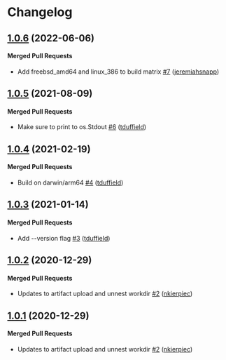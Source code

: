 # Changelog

<!-- latest_release 1.0.6 -->
## [1.0.6](https://github.com/chef/did-modify/tree/1.0.6) (2022-06-06)

#### Merged Pull Requests
- Add freebsd_amd64 and linux_386 to build matrix [#7](https://github.com/chef/did-modify/pull/7) ([jeremiahsnapp](https://github.com/jeremiahsnapp))
<!-- latest_release -->

## [1.0.5](https://github.com/chef/did-modify/tree/1.0.5) (2021-08-09)

#### Merged Pull Requests
- Make sure to print to os.Stdout [#6](https://github.com/chef/did-modify/pull/6) ([tduffield](https://github.com/tduffield))

## [1.0.4](https://github.com/chef/did-modify/tree/1.0.4) (2021-02-19)

#### Merged Pull Requests
- Build on darwin/arm64 [#4](https://github.com/chef/did-modify/pull/4) ([tduffield](https://github.com/tduffield))

## [1.0.3](https://github.com/chef/did-modify/tree/1.0.3) (2021-01-14)

#### Merged Pull Requests
- Add --version flag [#3](https://github.com/chef/did-modify/pull/3) ([tduffield](https://github.com/tduffield))

## [1.0.2](https://github.com/chef/did-modify/tree/1.0.2) (2020-12-29)

#### Merged Pull Requests
- Updates to artifact upload and unnest workdir [#2](https://github.com/chef/did-modify/pull/2) ([nkierpiec](https://github.com/nkierpiec))

## [1.0.1](https://github.com/chef/did-modify/tree/1.0.1) (2020-12-29)

#### Merged Pull Requests
- Updates to artifact upload and unnest workdir [#2](https://github.com/chef/did-modify/pull/2) ([nkierpiec](https://github.com/nkierpiec))
